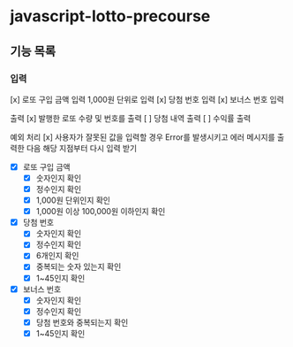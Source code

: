 # javascript-lotto-precourse

## 기능 목록

### 입력

[x] 로또 구입 금액 입력
1,000원 단위로 입력
[x] 당첨 번호 입력
[x] 보너스 번호 입력

출력
[x] 발행한 로또 수량 및 번호를 출력
[ ] 당첨 내역 출력
[ ] 수익률 출력

예외 처리
[x] 사용자가 잘못된 값을 입력할 경우 Error를 발생시키고 에러 메시지를 출력한 다음 해당 지점부터 다시 입력 받기

- [x] 로또 구입 금액
  - [x] 숫자인지 확인
  - [x] 정수인지 확인
  - [x] 1,000원 단위인지 확인
  - [x] 1,000원 이상 100,000원 이하인지 확인
- [x] 당첨 번호
  - [x] 숫자인지 확인
  - [x] 정수인지 확인
  - [x] 6개인지 확인
  - [x] 중복되는 숫자 있는지 확인
  - [x] 1~45인지 확인
- [x] 보너스 번호
  - [x] 숫자인지 확인
  - [x] 정수인지 확인
  - [x] 당첨 번호와 중복되는지 확인
  - [x] 1~45인지 확인
